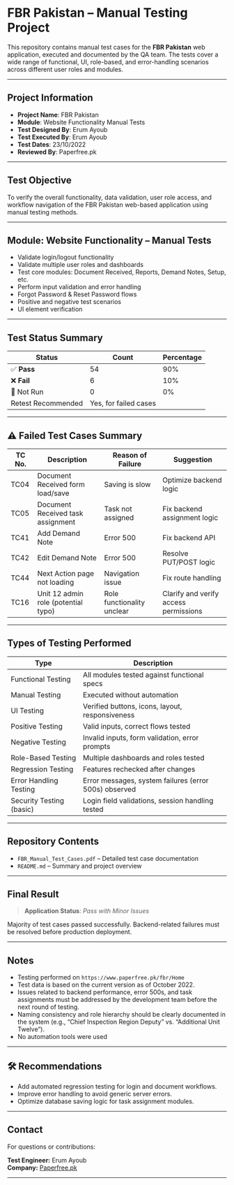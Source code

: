 #  FBR Pakistan – Manual Testing Project

This repository contains manual test cases for the **FBR Pakistan** web application, executed and documented by the QA team. The tests cover a wide range of functional, UI, role-based, and error-handling scenarios across different user roles and modules.

---

##  Project Information

- **Project Name**: FBR Pakistan
- **Module**: Website Functionality Manual Tests
- **Test Designed By**: Erum Ayoub
- **Test Executed By**: Erum Ayoub
- **Test Dates**: 23/10/2022
- **Reviewed By**: Paperfree.pk

---

##  Test Objective

To verify the overall functionality, data validation, user role access, and workflow navigation of the FBR Pakistan web-based application using manual testing methods.

---

##  Module: Website Functionality – Manual Tests

- Validate login/logout functionality  
- Validate multiple user roles and dashboards  
- Test core modules: Document Received, Reports, Demand Notes, Setup, etc.  
- Perform input validation and error handling  
- Forgot Password & Reset Password flows  
- Positive and negative test scenarios  
- UI element verification

---

##  Test Status Summary

| Status       | Count | Percentage |
|--------------|-------|------------|
| ✅ **Pass**   | 54    | 90%        |
| ❌ **Fail**   | 6     | 10%        |
| 🔄 Not Run    | 0     | 0%         |
|Retest Recommended | Yes, for failed cases |

---

## ⚠ Failed Test Cases Summary

| TC No. | Description                           | Reason of Failure                | Suggestion                            |
|--------|---------------------------------------|----------------------------------|----------------------------------------|
| TC04   | Document Received form load/save      | Saving is slow                   | Optimize backend logic                 |
| TC05   | Document Received task assignment     | Task not assigned                | Fix backend assignment logic           |
| TC41   | Add Demand Note                       | Error 500                        | Fix backend API                        |
| TC42   | Edit Demand Note                      | Error 500                        | Resolve PUT/POST logic                 |
| TC44   | Next Action page not loading          | Navigation issue                 | Fix route handling                     |
| TC16   | Unit 12 admin role (potential typo)   | Role functionality unclear       | Clarify and verify access permissions  |

---

##  Types of Testing Performed

| Type                        | Description                                                 |
|-----------------------------|-------------------------------------------------------------|
| Functional Testing          | All modules tested against functional specs                 |
| Manual Testing              | Executed without automation                                 |
| UI Testing                  | Verified buttons, icons, layout, responsiveness             |
| Positive Testing            | Valid inputs, correct flows tested                          |
| Negative Testing            | Invalid inputs, form validation, error prompts              |
| Role-Based Testing          | Multiple dashboards and roles tested                        |
| Regression Testing          | Features rechecked after changes                            |
| Error Handling Testing      | Error messages, system failures (error 500s) observed       |
| Security Testing (basic)    | Login field validations, session handling tested            |

---

##  Repository Contents

- `FBR_Manual_Test_Cases.pdf` – Detailed test case documentation  
- `README.md` – Summary and project overview  

---

##  Final Result

> **Application Status**:  *Pass with Minor Issues*

Majority of test cases passed successfully. Backend-related failures must be resolved before production deployment.

---

##  Notes

- Testing performed on `https://www.paperfree.pk/fbr/Home`
- Test data is based on the current version as of October 2022.
- Issues related to backend performance, error 500s, and task assignments must be addressed by the development team before the next round of testing.
- Naming consistency and role hierarchy should be clearly documented in the system (e.g., “Chief Inspection Region Deputy” vs. “Additional Unit Twelve”).
- No automation tools were used

- ---

## 🛠 Recommendations

- Add automated regression testing for login and document workflows.
- Improve error handling to avoid generic server errors.
- Optimize database saving logic for task assignment modules.

---

##  Contact

For questions or contributions:

**Test Engineer:** Erum Ayoub  
**Company:** [Paperfree.pk](https://www.paperfree.pk)

---


